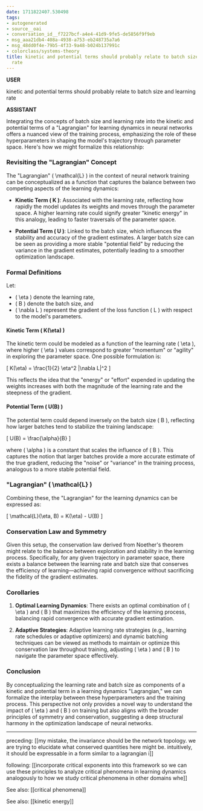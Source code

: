 ```yaml
---
date: 1711822407.530498
tags:
- autogenerated
- source__oai
- conversation_id__f7227bcf-a4e4-41d9-9fe5-de5856f9f9eb
- msg_aaa21db4-408a-4938-a753-eb248735a7a6
- msg_48dd0f4e-79b5-4f33-9a48-b024b137991c
- colorclass/systems-theory
title: kinetic and potential terms should probably relate to batch size and learning
  rate
---
```


**USER**

kinetic and potential terms should probably relate to batch size and learning rate


**ASSISTANT**

Integrating the concepts of batch size and learning rate into the kinetic and potential terms of a "Lagrangian" for learning dynamics in neural networks offers a nuanced view of the training process, emphasizing the role of these hyperparameters in shaping the model's trajectory through parameter space. Here's how we might formalize this relationship:

### Revisiting the "Lagrangian" Concept

The "Lagrangian" \( \mathcal{L} \) in the context of neural network training can be conceptualized as a function that captures the balance between two competing aspects of the learning dynamics:

- **Kinetic Term \( K \)**: Associated with the learning rate, reflecting how rapidly the model updates its weights and moves through the parameter space. A higher learning rate could signify greater "kinetic energy" in this analogy, leading to faster traversals of the parameter space.
  
- **Potential Term \( U \)**: Linked to the batch size, which influences the stability and accuracy of the gradient estimates. A larger batch size can be seen as providing a more stable "potential field" by reducing the variance in the gradient estimates, potentially leading to a smoother optimization landscape.

### Formal Definitions

Let:
- \( \eta \) denote the learning rate,
- \( B \) denote the batch size, and
- \( \nabla L \) represent the gradient of the loss function \( L \) with respect to the model's parameters.

#### Kinetic Term \( K(\eta) \)

The kinetic term could be modeled as a function of the learning rate \( \eta \), where higher \( \eta \) values correspond to greater "momentum" or "agility" in exploring the parameter space. One possible formulation is:

\[ K(\eta) = \frac{1}{2} \eta^2 \|\nabla L\|^2 \]

This reflects the idea that the "energy" or "effort" expended in updating the weights increases with both the magnitude of the learning rate and the steepness of the gradient.

#### Potential Term \( U(B) \)

The potential term could depend inversely on the batch size \( B \), reflecting how larger batches tend to stabilize the training landscape:

\[ U(B) = \frac{\alpha}{B} \]

where \( \alpha \) is a constant that scales the influence of \( B \). This captures the notion that larger batches provide a more accurate estimate of the true gradient, reducing the "noise" or "variance" in the training process, analogous to a more stable potential field.

### "Lagrangian" \( \mathcal{L} \)

Combining these, the "Lagrangian" for the learning dynamics can be expressed as:

\[ \mathcal{L}(\eta, B) = K(\eta) - U(B) \]

### Conservation Law and Symmetry

Given this setup, the conservation law derived from Noether's theorem might relate to the balance between exploration and stability in the learning process. Specifically, for any given trajectory in parameter space, there exists a balance between the learning rate and batch size that conserves the efficiency of learning—achieving rapid convergence without sacrificing the fidelity of the gradient estimates.

### Corollaries

1. **Optimal Learning Dynamics**: There exists an optimal combination of \( \eta \) and \( B \) that maximizes the efficiency of the learning process, balancing rapid convergence with accurate gradient estimation.
  
2. **Adaptive Strategies**: Adaptive learning rate strategies (e.g., learning rate schedules or adaptive optimizers) and dynamic batching techniques can be viewed as methods to maintain or optimize this conservation law throughout training, adjusting \( \eta \) and \( B \) to navigate the parameter space effectively.

### Conclusion

By conceptualizing the learning rate and batch size as components of a kinetic and potential term in a learning dynamics "Lagrangian," we can formalize the interplay between these hyperparameters and the training process. This perspective not only provides a novel way to understand the impact of \( \eta \) and \( B \) on training but also aligns with the broader principles of symmetry and conservation, suggesting a deep structural harmony in the optimization landscape of neural networks.


---

preceding: [[my mistake, the invariance should be the network topology. we are trying to elucidate what conserved quantities here might be. intuitively, it should be expressable in a form similar to a lagrangian i]]  


following: [[incorporate critical exponents into this framework so we can use these principles to analyze critical phenomena in learning dynamics analogously to how we study critical phenomena in other domains whe]]

See also: [[critical phenomena]]


See also: [[kinetic energy]]